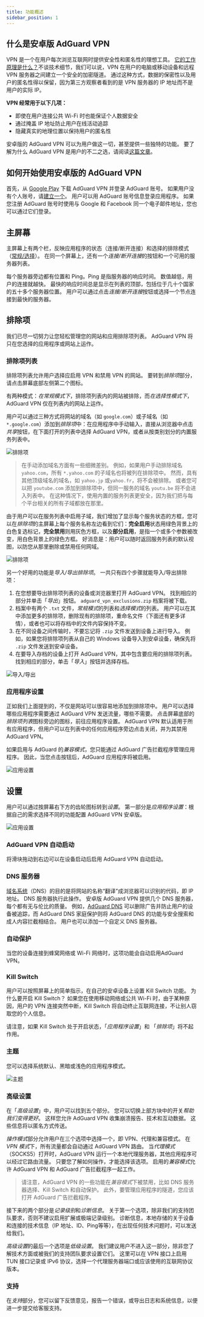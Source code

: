 ```yaml
---
title: 功能概述
sidebar_position: 1
---
```


## 什么是安卓版 AdGuard VPN

VPN 是一个在用户每次浏览互联网时提供安全性和匿名性的理想工具。 [它的工作原理是什么？](/general/how-vpn-works.md)不谈技术细节，我们可以说，VPN 在用户的电脑或移动设备和远程 VPN 服务器之间建立一个安全的加密隧道。 通过这种方式，数据的保密性以及用户的匿名性得以保留，因为第三方观察者看到的是 VPN 服务器的 IP 地址而不是用户的实际 IP。

**VPN 经常用于以下几项：**

* 即使在用户连接公共 Wi-Fi 时也能保证个人数据安全
* 通过掩盖 IP 地址防止用户在线活动追踪
* 隐藏真实的地理位置以保持用户的匿名性

安卓版的 AdGuard VPN 可以为用户做这一切，甚至提供一些独特的功能。 要了解为什么 AdGuard VPN 是用户的不二之选，请阅读[这篇文章](/general/why-adguard-vpn.md)。

## 如何开始使用安卓版的 AdGuard VPN

首先，从 [Google Play](https://play.google.com/store/apps/details?id=com.adguard.vpn) 下载 AdGuard VPN 并登录 AdGuard 账号。 如果用户没有个人账号，请[建立一个](https://auth.adguard.com/login.html)。 用户可以用 AdGuard 账号信息登录应用程序。 如果您注册 AdGuard 账号时使用与 Google 和 Facebook 同一个电子邮件地址，您也可以通过它们登录。


## 主屏幕

主屏幕上有两个栏，反映应用程序的状态（连接/断开连接）和选择的排除模式（[常规/选择](#lists-of-exclusions)）。 在同一个屏幕上，还有一个*连接/断开连接*的按钮和一个可用的服务器列表。

每个服务器旁边都有位置和 Ping。Ping 是指服务器的响应时间。 数值越低，用户的连接就越快。 最快的响应时间总是显示在列表的顶部，包括位于几十个国家的五十多个服务器位置。 用户可以通过点击*连接/断开连接*按钮或选择一个节点连接到最快的服务器。


## 排除项

我们已尽一切努力让您轻松管理您的网站和应用排除项列表。 AdGuard VPN 将只在您选择的应用程序或网站上运作。


### 排除项列表

排除项列表允许用户选择应启用 VPN 和禁用 VPN 的网站。 要转到*排除项*部分，请点击屏幕底部左侧第二个图标。

有两种模式：*在常规模式下*，排除项列表内的网站被排除，而*在选择性模式下*，AdGuard VPN 仅在列表内的网站上运作。

用户可以通过三种方式将网站的域名（如 `google.com`）或子域名（如 `*.google.com`）添加到*排除项*中：在应用程序中手动输入，直接从浏览器中点击*共享*按钮，在下面打开的列表中选择 AdGuard VPN，或者从按类别划分的内置服务列表中。

![排除项](https://cdn.adguard.com/public/Adguard/kb/VPN/Screenshots/add_site_android.jpg)
> 在手动添加域名方面有一些细微差别。 例如，如果用户手动排除域名 `yahoo.com`，所有 `*.yahoo.com` 的子域名也将被列在排除项中。 然而，具有其他顶级域名的域名，如 `yahoo.jp` 或`yahoo.fr`，将不会被排除。 或者您可以把 `youtube.com` 添加到排除项中，但同一服务的域名 `youtu.be` 将不会进入列表中。 在这种情况下，使用内置的服务列表更安全，因为我们把与每个平台相关的所有子域都放在那里。

由于用户可以在服务列表中启用子域，我们增加了显示每个服务状态的方框，您可以在*排除项*的主屏幕上每个服务名称左边看到它们：**完全启用**状态用绿色背景上的白色复选标记，**完全禁用**则用灰色方框，以及**部分启用**，是指一个或多个参数被改变，用白色背景上的绿色方框。 好消息是：用户可以随时返回服务列表的默认视图，以防您从那里删除或禁用任何网域。

![排除项](https://cdn.adguard.com/content/kb/vpn/android/statuses.png)

另一个好用的功能是*导入/导出排除项*。 一共只有四个步骤就能导入/导出排除项：

1. 在您想要导出排除项列表的设备或浏览器里打开 AdGuard VPN。 找到相应的部分并单击「*导出*」按钮。 `adguard_vpn_exclusions.zip` 档案将被下载。
2. 档案中有两个 `.txt` 文件，*常规模式*的列表和*选择模式*的列表。 用户可以在其中添加更多的排除项，删除现有的排除项，重命名文件（下面还有更多详情），或者也可以将存档中的文件内容保持不变。
3. 在不同设备之间传输时，不要忘记将 `.zip` 文件发送到设备上进行导入。 例如，如果您将排除项列表从自己的 Windows 设备导入到安卓设备，确保先将 `.zip` 文件发送到安卓设备。
4. 在要导入存档的设备上打开 AdGuard VPN，其中包含要应用的排除项列表。 找到相应的部分，单击「*导入*」按钮并选择存档。

![导入/导出](https://cdn.adguard.com/content/kb/vpn/android/imp-exp.png)

### 应用程序设置

正如我们上面提到的，不仅是网站可以很容易地添加到排除项中。 用户可以选择哪些应用程序需要通过 AdGuard VPN 发送流量，哪些不需要。 点击屏幕底部的*排除项列表*图标旁边的图标，前往应用程序设置。 AdGuard VPN 默认适用于所有应用程序，但用户可以在列表中的任何应用程序旁边点击关闭，并为其禁用 AdGuard VPN。

如果启用与 AdGuard 的*兼容模式*，您只能通过 AdGuard 广告拦截程序管理应用程序。 因此，当您点击按钮后，AdGuard 应用程序将被启用。

![应用设置](https://cdn.adguard.com/content/kb/vpn/android/apps_settings.png)


## 设置

用户可以通过按屏幕右下方的齿轮图标转到*设置*。 第一部分是*应用程序设置*：根据自己的需求选择不同的功能配置 AdGuard VPN 安卓版。

![应用设置](https://cdn.adguard.com/content/kb/vpn/android/app_settings.png)

### AdGuard VPN 自动启动

将滑块拖动到右边可以在设备启动后启用 AdGuard VPN 自动启动。


### DNS 服务器

[域名系统](https://kb.adguard.com/en/general/dns-filtering#what-is-dns)（DNS）的目的是将网站的名称“翻译”成浏览器可以识别的代码，即 IP 地址。 DNS 服务器执行此操作。 安卓版 AdGuard VPN 提供几个 DNS 服务器，每个都有无与伦比的质量。 例如，[AdGuard DNS](https://kb.adguard.com/en/dns/overview) 可以删除广告并防止用户的设备被追踪，而 AdGuard DNS 家庭保护则将 AdGuard DNS 的功能与安全搜索和成人内容拦截相结合。 用户也可以添加一个自定义 DNS 服务器。

### 自动保护

当您的设备连接到蜂窝网络或 Wi-Fi 网络时，这项功能会自动启用AdGuard VPN。

### Kill Switch

用户可以按照屏幕上的简单指示，在自己的安卓设备上设置 Kill Switch 功能。 为什么要开启 Kill Switch？ 如果您在使用移动网络或公共 Wi-Fi 时，由于某种原因，用户的 VPN 连接突然中断，Kill Switch 将自动终止互联网连接，不让别人窃取您的个人信息。

请注意，如果 Kill Switch 处于开启状态，「*应用程序设置*」和 「*排除项*」将不起作用。

### 主题

您可以选择系统默认、黑暗或浅色的应用程序模式。

![主题](https://cdn.adguard.com/content/kb/vpn/android/theme-light-dark.png)

### 高级设置

在「*高级设置*」中，用户可以找到五个部分。 您可以切换上部方块中的开关*帮助我们变得更好*。 这样您允许 AdGuard VPN 收集崩溃报告、技术和互动数据。 这些信息将以匿名方式传送。

*操作模式*部分允许用户在三个选项中选择一个，即 VPN、代理和兼容模式。 在 *VPN 模式*下，所有流量都会自动通过 AdGuard VPN 路由。 当*代理模式*（SOCKS5）打开时，AdGuard VPN 运行一个本地代理服务器，其他应用程序可以经过它路由流量。 只要您了解如何操作，才能选择该选项。 启用的*兼容模式*允许 AdGuard VPN 和 AdGuard 广告拦截程序一起工作。

> 请注意，AdGuard VPN 的一些功能在*兼容模式*下被禁用，比如 DNS 服务器选择、Kill Switch 和自动保护。 此外，要管理应用程序的隧道，您应该打开 AdGuard 广告拦截程序。

接下来的两个部分是*记录级别*和*诊断信息*。 关于第一个选项，除非我们的支持团队要求，否则不建议启用扩展或极端记录级别。 诊断信息，本地存储的关于设备和连接的技术信息（IP 地址、ID、Ping等等），在出现任何技术问题时，可以发送给我们。

*高级设置*的最后一个选项是*低级设置*。 我们建议用户不进入这一部分，除非您了解技术方面或被我们的支持团队要求设置它们。 这里可以在 VPN 接口上启用 TUN 接口记录或 IPv6 协议，选择一个代理服务器端口或应该使用的互联网协议版本。

### 支持

在*支持*部分，您可以留下反馈意见，报告一个错误，或导出日志和系统信息，以便进一步提交给客服支持。
 
 

